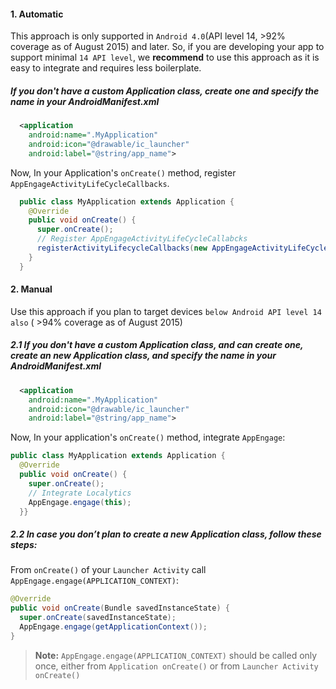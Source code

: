 #### 1. Automatic
This approach is only supported in `Android 4.0`(API level 14, >92% coverage as of August 2015) and later. So, if you are developing your app to support minimal `14 API level`, we **recommend** to use this approach as it is easy to integrate and requires less boilerplate.

##### If you don't have a custom Application class, create one and specify the name in your AndroidManifest.xml

```xml
  <application
    android:name=".MyApplication"
    android:icon="@drawable/ic_launcher"
    android:label="@string/app_name">
```

Now, In your Application's `onCreate()` method, register `AppEngageActivityLifeCycleCallbacks`.

```java
  public class MyApplication extends Application {
    @Override
    public void onCreate() {
      super.onCreate();
      // Register AppEngageActivityLifeCycleCallabcks
      registerActivityLifecycleCallbacks(new AppEngageActivityLifeCycleCallbacks(this));
    }
  }
```

#### 2. Manual
Use this approach if you plan to target devices `below Android API level 14 also` ( >94% coverage as of August 2015)

##### 2.1 If you don't have a custom Application class, and can create one, create an new Application class, and specify the name in your AndroidManifest.xml

```xml
  <application
    android:name=".MyApplication"
    android:icon="@drawable/ic_launcher"
    android:label="@string/app_name">
```

Now, In your application's `onCreate()` method, integrate `AppEngage`:

```java
public class MyApplication extends Application {
  @Override
  public void onCreate() {
    super.onCreate();
    // Integrate Localytics
    AppEngage.engage(this);
  }}
```

##### 2.2 In case you don’t plan to create a new Application class, follow these steps:
From `onCreate()` of your `Launcher Activity` call `AppEngage.engage(APPLICATION_CONTEXT)`:

```java
@Override
public void onCreate(Bundle savedInstanceState) {
  super.onCreate(savedInstanceState);
  AppEngage.engage(getApplicationContext());
}
```
> **Note:** `AppEngage.engage(APPLICATION_CONTEXT)` should be called only once, either from `Application onCreate()` or from `Launcher Activity onCreate()`
